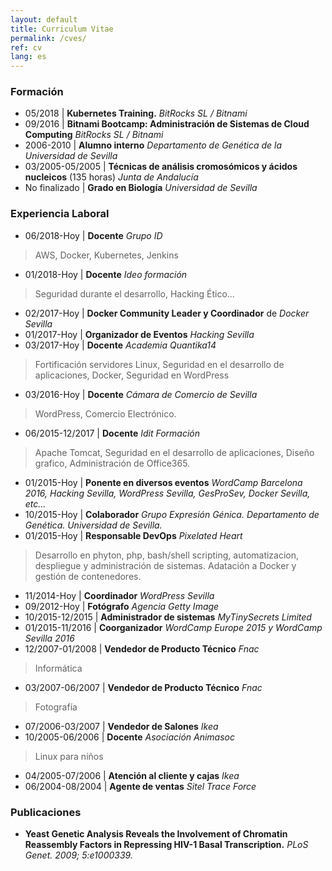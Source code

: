 ```yaml
---
layout: default
title: Curriculum Vitae
permalink: /cves/
ref: cv 
lang: es
---
```

### Formación
* 05/2018 | **Kubernetes Training.** *BitRocks SL / Bitnami*
* 09/2016 | **Bitnami Bootcamp: Administración de Sistemas de Cloud Computing** *BitRocks SL / Bitnami*
* 2006-2010 | **Alumno interno** *Departamento de Genética de la Universidad de Sevilla*
* 03/2005-05/2005 | **Técnicas de análisis cromosómicos y ácidos nucleicos** (135 horas) *Junta de Andalucía*
* No finalizado | **Grado en Biología** *Universidad de Sevilla*  

### Experiencia Laboral
* 06/2018-Hoy | **Docente**  *Grupo ID*
> AWS, Docker, Kubernetes, Jenkins
* 01/2018-Hoy | **Docente** *Ideo formación*
> Seguridad durante el desarrollo, Hacking Ético...
* 02/2017-Hoy | **Docker Community Leader y Coordinador** de *Docker Sevilla*
* 01/2017-Hoy | **Organizador de Eventos** *Hacking Sevilla*
* 03/2017-Hoy | **Docente** *Academia Quantika14* 
> Fortificación servidores Linux, Seguridad en el desarrollo de aplicaciones, Docker, Seguridad en WordPress
* 03/2016-Hoy | **Docente** *Cámara de Comercio de Sevilla*
> WordPress, Comercio Electrónico.
* 06/2015-12/2017 | **Docente** *Idit Formación*
> Apache Tomcat, Seguridad en el desarrollo de aplicaciones, Diseño grafico, Administración de Office365.
* 01/2015-Hoy | **Ponente en diversos eventos** *WordCamp Barcelona 2016, Hacking Sevilla, WordPress Sevilla, GesProSev, Docker Sevilla, etc...*
* 10/2015-Hoy | **Colaborador** *Grupo Expresión Génica. Departamento de Genética. Universidad de Sevilla.*
* 01/2015-Hoy | **Responsable DevOps** *Pixelated Heart*
> Desarrollo en phyton, php, bash/shell scripting, automatizacion, despliegue y administración de sistemas. Adatación a Docker y gestión de contenedores.
* 11/2014-Hoy | **Coordinador** *WordPress Sevilla*
* 09/2012-Hoy | **Fotógrafo** *Agencia Getty Image*
* 10/2015-12/2015 | **Administrador de sistemas** *MyTinySecrets Limited*
* 01/2015-11/2016 | **Coorganizador** *WordCamp Europe 2015 y WordCamp Sevilla 2016*
* 12/2007-01/2008 | **Vendedor de Producto Técnico** *Fnac*
> Informática
* 03/2007-06/2007 |  **Vendedor de Producto Técnico** *Fnac*
> Fotografía
* 07/2006-03/2007 | **Vendedor de Salones** *Ikea*
* 10/2005-06/2006 | **Docente** *Asociación Animasoc*
> Linux para niños
* 04/2005-07/2006 | **Atención al cliente y cajas** *Ikea*
* 06/2004-08/2004 | **Agente de ventas** *Sitel Trace Force*  

### Publicaciones
* **Yeast Genetic Analysis Reveals the Involvement of Chromatin Reassembly Factors in Repressing HIV-1 Basal Transcription.** *PLoS Genet. 2009; 5:e1000339.*
